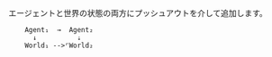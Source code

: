 エージェントと世界の状態の両方にプッシュアウトを介して追加します。

```
    Agent₁  →  Agent₂
      ↓          ⇣    
    World₁ -->⌜World₂
```
